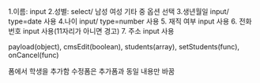 1.이름: input 2.성별: select/ 남성 여성 기타 중 옵션 선택 3.생년월일 input/ type=date 사용 4.나이 input/ type=number 사용 5. 재직 여부 input 사용 6. 전화번호 input 사용(11자리가 아니면 경고) 7. 주소 input 사용

payload(object), cmsEdit(boolean), students(array), setStudents(func), onCancel(func)

폼에서 학생을 추가함
수정폼은 추가폼과 동일 내용만 바꿈
